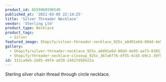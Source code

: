 ```yaml
---
product_id: 6559460196540
published_at: '2021-03-05 22:14:25'
title: 'Silver Threader Necklace'
vendor: 'Sterling Ltd'
product_type: Necklace
product_tags:
  - Silver
featured_image: Shopify/silver-threader-necklace_925x_a8d91e6d-80dd-4e95-aa73-03851a7b9b51.jpg
gallery:
  - Shopify/silver-threader-necklace_925x_a8d91e6d-80dd-4e95-aa73-03851a7b9b51-1614983877.jpg
  - Shopify/threader-necklace-closeup_925x_367a6f76-df55-4cb5-b9c1-39f5d711c58f.jpg
id: 331ca9eb-2d85-49f4-ad38-24427d50422a
---
```

<p>Sterling silver chain thread through circle necklace.</p>